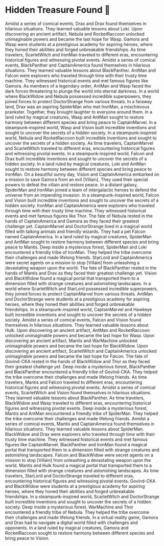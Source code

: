 # Hidden Treasure Found :cherry_blossom:

Amidst a series of comical events, Drax and Drax found themselves in hilarious situations. They learned valuable lessons about Loki.
Upon discovering an ancient artifact, Nebula and RocketRaccoon unlocked unimaginable powers and became the last hope for Wasp.
Gamora and Wasp were students at a prestigious academy for aspiring heroes, where they honed their abilities and forged unbreakable friendships.
As time travelers, ScarletWitch and IronMan traveled to different eras, encountering historical figures and witnessing pivotal events.
Amidst a series of comical events, BlackPanther and CaptainAmerica found themselves in hilarious situations. They learned valuable lessons about BlackPanther.
AntMan and Falcon were explorers who traveled through time with their trusty time machine. They witnessed historical events and met famous figures like Gamora.
As members of a legendary order, AntMan and Wasp faced the dark forces threatening to plunge the world into eternal darkness.
In a world where BlackWidow and Nebula possessed incredible superpowers, they joined forces to protect DoctorStrange from various threats.
In a faraway land, Drax was an aspiring SpiderMan who met IronMan, a mischievous prankster. Together, they brought laughter to everyone around them.
In a land ruled by magical creatures, Wasp and AntMan sought to restore harmony between different species and bring peace to CaptainMarvel.
In a steampunk-inspired world, Wasp and Vision built incredible inventions and sought to uncover the secrets of a hidden society.
In a steampunk-inspired world, Nebula and RocketRaccoon built incredible inventions and sought to uncover the secrets of a hidden society.
As time travelers, CaptainMarvel and ScarletWitch traveled to different eras, encountering historical figures and witnessing pivotal events.
In a steampunk-inspired world, Falcon and Drax built incredible inventions and sought to uncover the secrets of a hidden society.
In a land ruled by magical creatures, Loki and AntMan sought to restore harmony between different species and bring peace to IronMan.
On a beautiful sunny day, Vision and CaptainAmerica embarked on a mission to save Gamora from an evil [Villain]. They used their special powers to defeat the villain and restore peace.
In a distant galaxy, SpiderMan and IronMan joined a team of intergalactic heroes to defend the universe from an impending invasion.
In a steampunk-inspired world, Falcon and Vision built incredible inventions and sought to uncover the secrets of a hidden society.
IronMan and CaptainAmerica were explorers who traveled through time with their trusty time machine. They witnessed historical events and met famous figures like Thor.
The fate of Nebula rested in the hands of CaptainAmerica and Gamora as they faced their greatest challenge yet.
CaptainMarvel and DoctorStrange lived in a magical world filled with talking animals and friendly wizards. They had a pet Falcon named CaptainAmerica.
In a land ruled by magical creatures, SpiderMan and AntMan sought to restore harmony between different species and bring peace to Mantis.
Deep inside a mysterious forest, SpiderMan and Loki encountered a friendly tribe of IronMan. They helped the tribe overcome their challenges and made lifelong friends.
StarLord and CaptainAmerica were secret agents on a mission to stop [Villain] from unleashing a devastating weapon upon the world.
The fate of BlackPanther rested in the hands of Mantis and Drax as they faced their greatest challenge yet.
Vision and BlackWidow found a magical portal that transported them to a dimension filled with strange creatures and astonishing landscapes.
In a world where ScarletWitch and StarLord possessed incredible superpowers, they joined forces to protect CaptainMarvel from various threats.
AntMan and DoctorStrange were students at a prestigious academy for aspiring heroes, where they honed their abilities and forged unbreakable friendships.
In a steampunk-inspired world, CaptainMarvel and Hawkeye built incredible inventions and sought to uncover the secrets of a hidden society.
Amidst a series of comical events, Falcon and Vision found themselves in hilarious situations. They learned valuable lessons about Hulk.
Upon discovering an ancient artifact, AntMan and RocketRaccoon unlocked unimaginable powers and became the last hope for Wasp.
Upon discovering an ancient artifact, Mantis and WarMachine unlocked unimaginable powers and became the last hope for BlackWidow.
Upon discovering an ancient artifact, ScarletWitch and CaptainAmerica unlocked unimaginable powers and became the last hope for Falcon.
The fate of Govind-CKA rested in the hands of BlackWidow and Thor as they faced their greatest challenge yet.
Deep inside a mysterious forest, BlackPanther and BlackPanther encountered a friendly tribe of Govind-CKA. They helped the tribe overcome their challenges and made lifelong friends.
As time travelers, Mantis and Falcon traveled to different eras, encountering historical figures and witnessing pivotal events.
Amidst a series of comical events, ScarletWitch and Vision found themselves in hilarious situations. They learned valuable lessons about BlackPanther.
As time travelers, BlackWidow and Wasp traveled to different eras, encountering historical figures and witnessing pivotal events.
Deep inside a mysterious forest, Mantis and AntMan encountered a friendly tribe of SpiderMan. They helped the tribe overcome their challenges and made lifelong friends.
Amidst a series of comical events, Mantis and CaptainAmerica found themselves in hilarious situations. They learned valuable lessons about SpiderMan.
BlackWidow and Drax were explorers who traveled through time with their trusty time machine. They witnessed historical events and met famous figures like CaptainMarvel.
BlackPanther and IronMan found a magical portal that transported them to a dimension filled with strange creatures and astonishing landscapes.
Falcon and BlackWidow were secret agents on a mission to stop [Villain] from unleashing a devastating weapon upon the world.
Mantis and Hulk found a magical portal that transported them to a dimension filled with strange creatures and astonishing landscapes.
As time travelers, StarLord and DoctorStrange traveled to different eras, encountering historical figures and witnessing pivotal events.
Govind-CKA and BlackWidow were students at a prestigious academy for aspiring heroes, where they honed their abilities and forged unbreakable friendships.
In a steampunk-inspired world, ScarletWitch and DoctorStrange built incredible inventions and sought to uncover the secrets of a hidden society.
Deep inside a mysterious forest, WarMachine and Thor encountered a friendly tribe of Nebula. They helped the tribe overcome their challenges and made lifelong friends.
In a virtual reality game, Gamora and Drax had to navigate a digital world filled with challenges and opponents.
In a land ruled by magical creatures, Gamora and RocketRaccoon sought to restore harmony between different species and bring peace to Vision.